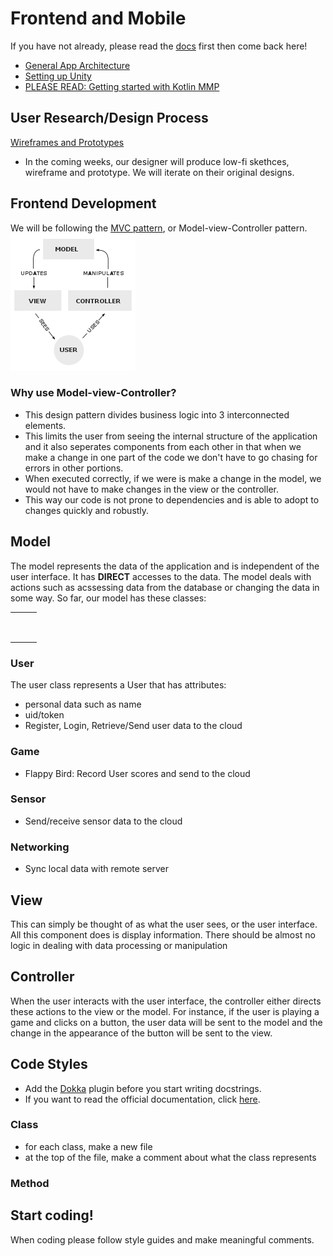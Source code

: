 # Frontend and Mobile
If you have not already, please read the [docs](https://github.com/UBC-BEST/m2m-docs) first then come back here! 
- [General App Architecture](https://developer.android.com/jetpack/guide)
- [Setting up Unity](https://medium.com/@razvan_57516/how-to-embed-unity-3d-in-a-native-android-app-5d030673bbf4)
- [PLEASE READ: Getting started with Kotlin MMP](https://kotlinlang.org/docs/mobile/create-first-app.html)

## User Research/Design Process 
[Wireframes and Prototypes](https://www.justinmind.com/blog/whats-the-difference-between-wireframes-and-prototypes/#:~:text=To%20break%20it%20down%2C%20website,more%20visual%20detail%20and%20interaction.&text=Read%20on%20for%20more%20on,web%20or%20mobile%20design%20process.)
- In the coming weeks, our designer will produce low-fi skethces, wireframe and prototype. We will iterate on their original designs.

## Frontend Development
We will be following the [MVC pattern](https://en.wikipedia.org/wiki/Model%E2%80%93view%E2%80%93controller), or Model-view-Controller pattern. 
![mvc](/photos/mvc.png "mvc")

### Why use Model-view-Controller?
- This design pattern divides business logic into 3 interconnected elements. 
- This limits the user from seeing the internal structure of the application and it also seperates components from each other in that when we make a change in one part of the code we don't have to go chasing for errors in other portions. 
- When executed correctly, if we were is make a change in the model, we would not have to make changes in the view or the controller. 
- This way our code is not prone to dependencies and is able to adopt to changes quickly and robustly. 

## Model
The model represents the data of the application and is independent of the user interface. It has **DIRECT** accesses to the data. The model deals with actions such as acssessing data from the database or changing the data in some way. So far, our model has these classes: 

<table>
	<tbody>
		<tr>
			<td></td>
			<td></td>
			<td></td>
		</tr>
		<tr>
			<td rowspan="2"></td>
			<td></td>
			<td></td>
		</tr>
		<tr>
			<td></td>
			<td></td>
		</tr>
		<tr>
			<td rowspan="2"></td>
			<td></td>
			<td></td>
		</tr>
		<tr>
			<td></td>
			<td></td>
		</tr>
		<tr>
			<td rowspan="2"></td>
			<td></td>
			<td></td>
		</tr>
		<tr>
			<td></td>
			<td></td>
		</tr>
		<tr>
			<td rowspan="2"></td>
			<td></td>
			<td></td>
		</tr>
		<tr>
			<td></td>
			<td></td>
		</tr>
	</tbody>
</table>

### User
The user class represents a User that has attributes:
- personal data such as name  
- uid/token 
- Register, Login, Retrieve/Send user data to the cloud
### Game
- Flappy Bird: Record User scores and send to the cloud
### Sensor 
- Send/receive sensor data to the cloud
### Networking
- Sync local data with remote server

## View 
This can simply be thought of as what the user sees, or the user interface. All this component does is display information. There should be almost no logic in dealing with data processing or manipulation 

## Controller 
When the user interacts with the user interface, the controller either directs these actions to the view or the model. For instance, if the user is playing a game and clicks on a button, the user data will be sent to the model and the change in the appearance of the button will be sent to the view. 

## Code Styles 
- Add the [Dokka](https://github.com/Kotlin/dokka) plugin before you start writing docstrings. 
- If you want to read the official documentation, click [here](https://kotlinlang.org/docs/reference/kotlin-doc.html).
### Class
- for each class, make a new file 
- at the top of the file, make a comment about what the class represents

### Method 

## Start coding! 
When coding please follow style guides and make meaningful comments. 
